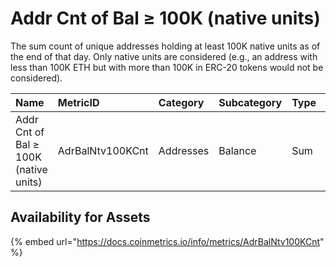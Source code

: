 # Addr Cnt of Bal ≥ 100K \(native units\)

The sum count of unique addresses holding at least 100K native units as of the end of that day. Only native units are considered \(e.g., an address with less than 100K ETH but with more than 100K in ERC-20 tokens would not be considered\).

| Name | MetricID | Category | Subcategory | Type | Unit | Interval |
| :--- | :--- | :--- | :--- | :--- | :--- | :--- |
| Addr Cnt of Bal ≥ 100K \(native units\) | AdrBalNtv100KCnt | Addresses | Balance | Sum | Addresses | 1 day |

## Availability for Assets

{% embed url="https://docs.coinmetrics.io/info/metrics/AdrBalNtv100KCnt" %}



